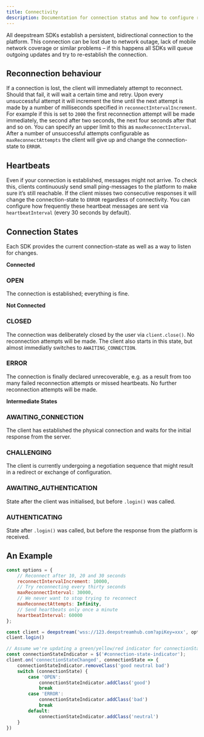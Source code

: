 ```yaml
---
title: Connectivity
description: Documentation for connection status and how to configure reconnection behaviour
---
```


All deepstream SDKs establish a persistent, bidirectional connection to the platform. This connection can be lost due to network outage, lack of mobile network coverage or similar problems – if this happens all SDKs will queue outgoing updates and try to re-establish the connection.

##  Reconnection behaviour
If a connection is lost, the client will immediately attempt to reconnect. Should that fail, it will wait a certain time and retry. Upon every unsuccessful attempt it will increment the time until the next attempt is made by a number of milliseconds specified in `reconnectIntervalIncrement`. For example if this is set to `2000` the first reconnection attempt will be made immediately, the second after two seconds, the next four seconds after that and so on. You can specify an upper limit to this as `maxReconnectInterval`. After a number of unsuccessful attempts configurable as `maxReconnectAttempts` the client will give up and change the connection-state to `ERROR`.

## Heartbeats
Even if your connection is established, messages might not arrive. To check this, clients continuously send small ping-messages to the platform to make sure it’s still reachable. If the client misses two consecutive responses it will change the connection-state to `ERROR` regardless of connectivity. You can configure how frequently these heartbeat messages are sent via `heartbeatInterval` (every 30 seconds by default).

## Connection States
Each SDK provides the current connection-state as well as a way to listen for changes.

__Connected__

### OPEN
The connection is established; everything is fine.

__Not Connected__
### CLOSED
The connection was deliberately closed by the user via `client.close()`. No reconnection attempts will be made. The client also starts in this state, but almost immediatly switches to `AWAITING_CONNECTION`.

### ERROR
The connection is finally declared unrecoverable, e.g. as a result from too many failed reconnection attempts or missed heartbeats. No further reconnection attempts will be made.

__Intermediate States__

### AWAITING_CONNECTION
The client has established the physical connection and waits for the initial response from the server.

### CHALLENGING
The client is currently undergoing a negotiation sequence that might result in a redirect or exchange of configuration.

### AWAITING_AUTHENTICATION
State after the client was initialised, but before `.login()` was called.

### AUTHENTICATING
State after `.login()` was called, but before the response from the platform is received.

## An Example
```javascript
const options = {
    // Reconnect after 10, 20 and 30 seconds
    reconnectIntervalIncrement: 10000,
    // Try reconnecting every thirty seconds
    maxReconnectInterval: 30000,
    // We never want to stop trying to reconnect
    maxReconnectAttempts: Infinity,
    // Send heartbeats only once a minute
    heartbeatInterval: 60000
};

const client = deepstream('wss://123.deepstreamhub.com?apiKey=xxx', options)
client.login()

// Assume we're updating a green/yellow/red indicator for connectionState with jQuery
const connectionStateIndicator = $('#connection-state-indicator');
client.on('connectionStateChanged', connectionState => {
    connectionStateIndicator.removeClass('good neutral bad')
    switch (connectionState) {
        case 'OPEN':
            connectionStateIndicator.addClass('good')
            break
        case 'ERROR':
            connectionStateIndicator.addClass('bad')
            break
        default:
            connectionStateIndicator.addClass('neutral')
    }
})
```
